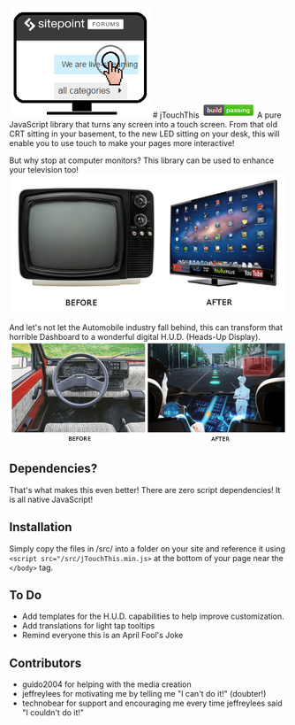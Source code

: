<img src="https://raw.githubusercontent.com/cpradio/jTouchThis/master/images/logo.png" />
# jTouchThis
<img src="https://raw.githubusercontent.com/cpradio/jTouchThis/master/images/build-status.png" />  
A pure JavaScript library that turns any screen into a touch screen. From that old CRT sitting in your basement, 
to the new LED sitting on your desk, this will enable you to use touch to make your pages more interactive!

But why stop at computer monitors? This library can be used to enhance your television too!
<img src="https://raw.githubusercontent.com/cpradio/jTouchThis/master/images/tv_before_after.jpg" />

And let's not let the Automobile industry fall behind, this can transform that horrible Dashboard to a 
wonderful digital H.U.D. (Heads-Up Display).
<img src="https://raw.githubusercontent.com/cpradio/jTouchThis/master/images/car_before_after.jpg" />

## Dependencies?
That's what makes this even better! There are zero script dependencies! It is all native JavaScript!

## Installation
Simply copy the files in /src/ into a folder on your site and reference it using 
`<script src="/src/jTouchThis.min.js>` at the bottom of your page near the `</body>` tag.

## To Do
- Add templates for the H.U.D. capabilities to help improve customization.
- Add translations for light tap tooltips
- Remind everyone this is an April Fool's Joke

## Contributors
- guido2004 for helping with the media creation
- jeffreylees for motivating me by telling me "I can't do it!" (doubter!)
- technobear for support and encouraging me every time jeffreylees said "I couldn't do it!"
